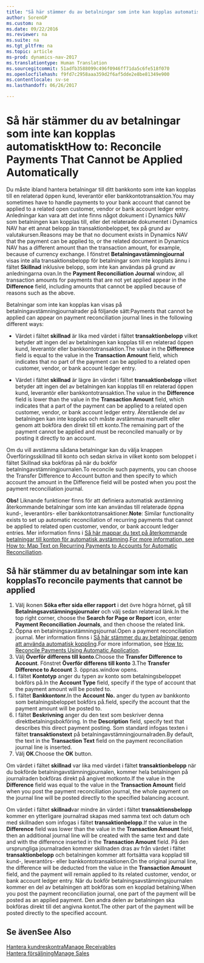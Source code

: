 ```yaml
---
title: "Så här stämmer du av betalningar som inte kan kopplas automatiskt"
author: SorenGP
ms.custom: na
ms.date: 09/22/2016
ms.reviewer: na
ms.suite: na
ms.tgt_pltfrm: na
ms.topic: article
ms-prod: dynamics-nav-2017
ms.translationtype: Human Translation
ms.sourcegitcommit: 51adfb3588099c496f0946ff71da5c6fe518f070
ms.openlocfilehash: f9fd7c2958aaa359d2f6af5dde2e8be81349e900
ms.contentlocale: sv-se
ms.lasthandoff: 06/26/2017

---
```


# <a name="how-to-reconcile-payments-that-cannot-be-applied-automatically"></a><span data-ttu-id="ba3f6-102">Så här stämmer du av betalningar som inte kan kopplas automatiskt</span><span class="sxs-lookup"><span data-stu-id="ba3f6-102">How to: Reconcile Payments That Cannot be Applied Automatically</span></span>
<span data-ttu-id="ba3f6-103">Du måste ibland hantera betalningar till ditt bankkonto som inte kan kopplas till en relaterad öppen kund, leverantör eller bankkontotransaktion.</span><span class="sxs-lookup"><span data-stu-id="ba3f6-103">You may sometimes have to handle payments to your bank account that cannot be applied to a related open customer, vendor or bank account ledger entry.</span></span> <span data-ttu-id="ba3f6-104">Anledningar kan vara att det inte finns något dokument i Dynamics NAV som betalningen kan kopplas till, eller det relaterade dokumentet i Dynamics NAV har ett annat belopp än transaktionbeloppet, tex på grund av valutakursen.</span><span class="sxs-lookup"><span data-stu-id="ba3f6-104">Reasons may be that no document exists in Dynamics NAV that the payment can be applied to, or the related document in Dynamics NAV has a different amount than the transaction amount, for example, because of currency exchange.</span></span> <span data-ttu-id="ba3f6-105">I fönstret **Betalningavstämningjournal** visas inte alla transaktionsbelopp för betalningar som inte kopplats ännu i fältet **Skillnad** inklusive belopp, som inte kan användas på grund av anledningarna ovan.</span><span class="sxs-lookup"><span data-stu-id="ba3f6-105">In the **Payment Reconciliation Journal** window, all transaction amounts for payments that are not yet applied appear in the **Difference** field, including amounts that cannot be applied because of reasons such as the above.</span></span>

<span data-ttu-id="ba3f6-106">Betalningar som inte kan kopplas kan visas på betalningavstämningjournalrader på följande sätt:</span><span class="sxs-lookup"><span data-stu-id="ba3f6-106">Payments that cannot be applied can appear on payment reconciliation journal lines in the following different ways:</span></span>

- <span data-ttu-id="ba3f6-107">Värdet i fältet **skillnad** är lika med värdet i fältet **transaktionbelopp** vilket betyder att ingen del av betalningen kan kopplas till en relaterad öppen kund, leverantör eller bankkontotransaktion.</span><span class="sxs-lookup"><span data-stu-id="ba3f6-107">The value in the **Difference** field is equal to the value in the **Transaction Amount** field, which indicates that no part of the payment can be applied to a related open customer, vendor, or bank account ledger entry.</span></span>

- <span data-ttu-id="ba3f6-108">Värdet i fältet **skillnad** är lägre än värdet i fältet **transaktionbelopp** vilket betyder att ingen del av betalningen kan kopplas till en relaterad öppen kund, leverantör eller bankkontotransaktion.</span><span class="sxs-lookup"><span data-stu-id="ba3f6-108">The value in the **Difference** field is lower than the value in the **Transaction Amount** field, which indicates that a part of the payment can be applied to a related open customer, vendor, or bank account ledger entry.</span></span> <span data-ttu-id="ba3f6-109">Återstående del av betalningen kan inte kopplas och måste avstämmas manuellt eller genom att bokföra den direkt till ett konto.</span><span class="sxs-lookup"><span data-stu-id="ba3f6-109">The remaining part of the payment cannot be applied and must be reconciled manually or by posting it directly to an account.</span></span>

<span data-ttu-id="ba3f6-110">Om du vill avstämma sådana betalningar kan du välja knappen Överföringsskillnad till konto och sedan skriva in vilket konto som beloppet i fältet Skillnad ska bokföras på när du bokför betalningavstämningjournalen.</span><span class="sxs-lookup"><span data-stu-id="ba3f6-110">To reconcile such payments, you can choose the Transfer Difference to Account button and then specify to which account the amount in the Difference field will be posted when you post the payment reconciliation journal.</span></span>

<span data-ttu-id="ba3f6-111">**Obs!** Liknande funktioner finns för att definiera automatisk avstämning återkommande betalningar som inte kan användas till relaterade öppna kund-, leverantörs- eller bankkontotransaktioner.</span><span class="sxs-lookup"><span data-stu-id="ba3f6-111">**Note**: Similar functionality exists to set up automatic reconciliation of recurring payments that cannot be applied to related open customer, vendor, or bank account ledger entries.</span></span> <span data-ttu-id="ba3f6-112">Mer information finns i [Så här mappar du text på återkommande betalningar till konton för automatisk avstämning](receivables-how-map-text-recurring-payments-accounts-auto-reconcilliation.md).</span><span class="sxs-lookup"><span data-stu-id="ba3f6-112">[For more information, see How to: Map Text on Recurring Payments to Accounts for Automatic Reconciliation](receivables-how-map-text-recurring-payments-accounts-auto-reconcilliation.md).</span></span>

## <a name="to-reconcile-payments-that-cannot-be-applied"></a><span data-ttu-id="ba3f6-113">Så här stämmer du av betalningar som inte kan kopplas</span><span class="sxs-lookup"><span data-stu-id="ba3f6-113">To reconcile payments that cannot be applied</span></span>
1. <span data-ttu-id="ba3f6-114">Välj ikonen **Söka efter sida eller rapport** i det övre högra hörnet, gå till **Betalningsavstämningsjournaler** och välj sedan relaterad länk.</span><span class="sxs-lookup"><span data-stu-id="ba3f6-114">In the top right corner, choose the **Search for Page or Report** icon, enter **Payment Reconciliation Journals**, and then choose the related link.</span></span>
2. <span data-ttu-id="ba3f6-115">Öppna en betalningsavstämningsjournal.</span><span class="sxs-lookup"><span data-stu-id="ba3f6-115">Open a payment reconciliation journal.</span></span> <span data-ttu-id="ba3f6-116">Mer information finns i [Så här stämmer du av betalningar genom att använda automatisk koppling](receivables-how-reconcile-payments-auto-application.md).</span><span class="sxs-lookup"><span data-stu-id="ba3f6-116">For more information, see [How to: Reconcile Payments Using Automatic Application](receivables-how-reconcile-payments-auto-application.md).</span></span>
3. <span data-ttu-id="ba3f6-117">Välj **Överför differens till konto**.</span><span class="sxs-lookup"><span data-stu-id="ba3f6-117">Choose the **Transfer Difference to Account**.</span></span> <span data-ttu-id="ba3f6-118">Fönstret **Överför differens till konto** 3.</span><span class="sxs-lookup"><span data-stu-id="ba3f6-118">The **Transfer Difference to Account** 3.</span></span> <span data-ttu-id="ba3f6-119">öppnas.</span><span class="sxs-lookup"><span data-stu-id="ba3f6-119">window opens.</span></span>
4. <span data-ttu-id="ba3f6-120">I fältet **Kontotyp** anger du typen av konto som betalningsbeloppet bokförs på.</span><span class="sxs-lookup"><span data-stu-id="ba3f6-120">In the **Account Type** field, specify if the type of account that the payment amount will be posted to.</span></span>
5. <span data-ttu-id="ba3f6-121">I fältet **Bankkontonr.**</span><span class="sxs-lookup"><span data-stu-id="ba3f6-121">In the **Account No.**</span></span> <span data-ttu-id="ba3f6-122">anger du typen av bankkonto som betalningsbeloppet bokförs på.</span><span class="sxs-lookup"><span data-stu-id="ba3f6-122">field, specify the account that the payment amount will be posted to.</span></span>
6. <span data-ttu-id="ba3f6-123">I fältet **Beskrivning** anger du den text som beskriver denna direktbetalningsbokföring. </span><span class="sxs-lookup"><span data-stu-id="ba3f6-123">In the **Description** field, specify text that describes this direct payment posting.</span></span> <span data-ttu-id="ba3f6-124">Som standard infogas texten i fältet **transaktionstext** på betalningavstämningjournalraden.</span><span class="sxs-lookup"><span data-stu-id="ba3f6-124">By default, the text in the **Transaction Text** field on the payment reconciliation journal line is inserted.</span></span>
7. <span data-ttu-id="ba3f6-125">Välj **OK**.</span><span class="sxs-lookup"><span data-stu-id="ba3f6-125">Choose the **OK** button.</span></span>

<span data-ttu-id="ba3f6-126">Om värdet i fältet **skillnad** var lika med värdet i fältet **transaktionbelopp** när du bokförde betalningavstämningjournalen, kommer hela betalningen på journalraden bokföras direkt på angivet motkonto.</span><span class="sxs-lookup"><span data-stu-id="ba3f6-126">If the value in the **Difference** field was equal to the value in the **Transaction Amount** field when you post the payment reconciliation journal, the whole payment on the journal line will be posted directly to the specified balancing account.</span></span>

<span data-ttu-id="ba3f6-127">Om värdet i fältet **skillnad**var mindre än värdet i fältet **transaktionsbelopp** kommer en ytterligare journalrad skapas med samma text och datum och med skillnaden som infogas i fältet **transaktionbelopp**.</span><span class="sxs-lookup"><span data-stu-id="ba3f6-127">If the value in the **Difference** field was lower than the value in the **Transaction Amount** field, then an additional journal line will be created with the same text and date and with the difference inserted in the **Transaction Amount** field.</span></span> <span data-ttu-id="ba3f6-128">På den ursprungliga journalraden kommer skillnaden dras av från värdet i fältet **transaktionbelopp** och betalningen kommer att fortsätta vara kopplad till kund-, leverantörs- eller bankkontotransaktionen.</span><span class="sxs-lookup"><span data-stu-id="ba3f6-128">On the original journal line, the difference will be deducted from the value in the **Transaction Amount** field, and the payment will remain applied to its related customer, vendor, or bank account ledger entry.</span></span> <span data-ttu-id="ba3f6-129">När du bokför betalningsavstämningsjournalen kommer en del av betalningen att bokföras som en kopplad betalning.</span><span class="sxs-lookup"><span data-stu-id="ba3f6-129">When you post the payment reconciliation journal, one part of the payment will be posted as an applied payment.</span></span> <span data-ttu-id="ba3f6-130">Den andra delen av betalningen ska bokföras direkt till det angivna kontot.</span><span class="sxs-lookup"><span data-stu-id="ba3f6-130">The other part of the payment will be posted directly to the specified account.</span></span>

## <a name="see-also"></a><span data-ttu-id="ba3f6-131">Se även</span><span class="sxs-lookup"><span data-stu-id="ba3f6-131">See Also</span></span>
[<span data-ttu-id="ba3f6-132">Hantera kundreskontra</span><span class="sxs-lookup"><span data-stu-id="ba3f6-132">Manage Receivables</span></span>](receivables-manage-receivables.md)  
[<span data-ttu-id="ba3f6-133">Hantera försäljning</span><span class="sxs-lookup"><span data-stu-id="ba3f6-133">Manage Sales</span></span>](sales-manage-sales.md)

